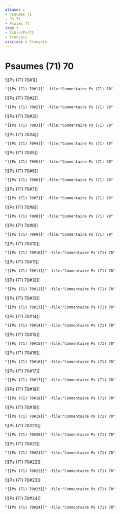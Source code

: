 ```yaml
---
aliases : 
- Psaumes 71
- Ps 71
- Psalms 71
tags : 
- Bible/Ps/71
- français
cssclass : français
---
```


# Psaumes (71) 70

![[Ps (71) 70#1]]

```query
"[[Ps (71) 70#1]]" -file:"Commentaire Ps (71) 70"
```

![[Ps (71) 70#2]]

```query
"[[Ps (71) 70#2]]" -file:"Commentaire Ps (71) 70"
```

![[Ps (71) 70#3]]

```query
"[[Ps (71) 70#3]]" -file:"Commentaire Ps (71) 70"
```

![[Ps (71) 70#4]]

```query
"[[Ps (71) 70#4]]" -file:"Commentaire Ps (71) 70"
```

![[Ps (71) 70#5]]

```query
"[[Ps (71) 70#5]]" -file:"Commentaire Ps (71) 70"
```

![[Ps (71) 70#6]]

```query
"[[Ps (71) 70#6]]" -file:"Commentaire Ps (71) 70"
```

![[Ps (71) 70#7]]

```query
"[[Ps (71) 70#7]]" -file:"Commentaire Ps (71) 70"
```

![[Ps (71) 70#8]]

```query
"[[Ps (71) 70#8]]" -file:"Commentaire Ps (71) 70"
```

![[Ps (71) 70#9]]

```query
"[[Ps (71) 70#9]]" -file:"Commentaire Ps (71) 70"
```

![[Ps (71) 70#10]]

```query
"[[Ps (71) 70#10]]" -file:"Commentaire Ps (71) 70"
```

![[Ps (71) 70#11]]

```query
"[[Ps (71) 70#11]]" -file:"Commentaire Ps (71) 70"
```

![[Ps (71) 70#12]]

```query
"[[Ps (71) 70#12]]" -file:"Commentaire Ps (71) 70"
```

![[Ps (71) 70#13]]

```query
"[[Ps (71) 70#13]]" -file:"Commentaire Ps (71) 70"
```

![[Ps (71) 70#14]]

```query
"[[Ps (71) 70#14]]" -file:"Commentaire Ps (71) 70"
```

![[Ps (71) 70#15]]

```query
"[[Ps (71) 70#15]]" -file:"Commentaire Ps (71) 70"
```

![[Ps (71) 70#16]]

```query
"[[Ps (71) 70#16]]" -file:"Commentaire Ps (71) 70"
```

![[Ps (71) 70#17]]

```query
"[[Ps (71) 70#17]]" -file:"Commentaire Ps (71) 70"
```

![[Ps (71) 70#18]]

```query
"[[Ps (71) 70#18]]" -file:"Commentaire Ps (71) 70"
```

![[Ps (71) 70#19]]

```query
"[[Ps (71) 70#19]]" -file:"Commentaire Ps (71) 70"
```

![[Ps (71) 70#20]]

```query
"[[Ps (71) 70#20]]" -file:"Commentaire Ps (71) 70"
```

![[Ps (71) 70#21]]

```query
"[[Ps (71) 70#21]]" -file:"Commentaire Ps (71) 70"
```

![[Ps (71) 70#22]]

```query
"[[Ps (71) 70#22]]" -file:"Commentaire Ps (71) 70"
```

![[Ps (71) 70#23]]

```query
"[[Ps (71) 70#23]]" -file:"Commentaire Ps (71) 70"
```

![[Ps (71) 70#24]]

```query
"[[Ps (71) 70#24]]" -file:"Commentaire Ps (71) 70"
```

